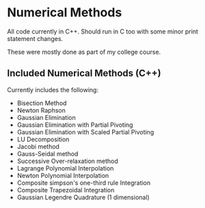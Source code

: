 # Numerical Methods

All code currently in C++. Should run in C too with some minor print statement changes.

These were mostly done as part of my college course.
 

## Included Numerical Methods (C++)

Currently includes the following:

- Bisection Method
- Newton Raphson
- Gaussian Elimination
- Gaussian Elimination with Partial Pivoting
- Gaussian Elimination with Scaled Partial Pivoting
- LU Decomposition
- Jacobi method
- Gauss-Seidal method
- Successive Over-relaxation method
- Lagrange Polynomial Interpolation
- Newton Polynomial Interpolation
- Composite simpson's one-third rule Integration
- Composite Trapezoidal Integration
- Gaussian Legendre Quadrature (1 dimensional)